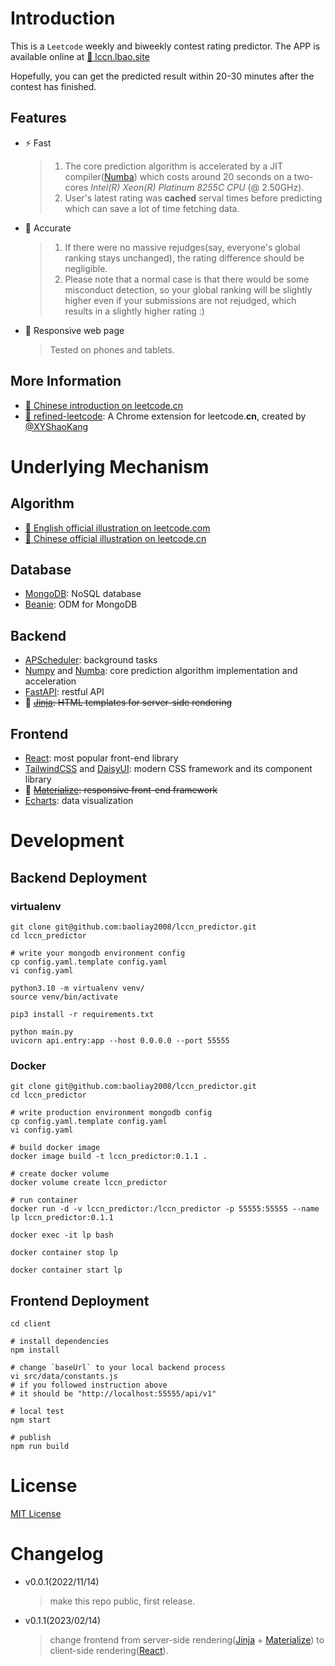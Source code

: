 
# Introduction

This is a `Leetcode` weekly and biweekly contest rating predictor. The APP is available online at [🔗 lccn.lbao.site](https://lccn.lbao.site/)

Hopefully, you can get the predicted result within 20-30 minutes after the contest has finished.

## Features
* ⚡️ Fast
  > 1. The core prediction algorithm is accelerated by a JIT compiler([Numba](https://numba.pydata.org/)) which costs around 20 seconds on a two-cores *Intel(R) Xeon(R) Platinum 8255C CPU* (@ 2.50GHz).
  > 2. User's latest rating was **cached** serval times before predicting which can save a lot of time fetching data.
* 🎯 Accurate
  > 1. If there were no massive rejudges(say, everyone's global ranking stays unchanged), the rating difference should be negligible.
  > 2. Please note that a normal case is that there would be some misconduct detection, so your global ranking will be slightly higher even if your submissions are not rejudged, which results in a slightly higher rating :)
* 📱 Responsive web page
  > Tested on phones and tablets.

## More Information
* [🔗 Chinese introduction on leetcode.cn](https://leetcode.cn/circle/discuss/2Ibimx/)
* [🔗 refined-leetcode](https://github.com/XYShaoKang/refined-leetcode): A Chrome extension for leetcode.**cn**, created by [@XYShaoKang](https://github.com/XYShaoKang)

# Underlying Mechanism

## Algorithm

* [🔗 English official illustration on leetcode.com](https://leetcode.com/discuss/general-discussion/468851/New-Contest-Rating-Algorithm-(Coming-Soon))
* [🔗 Chinese official illustration on leetcode.cn](https://leetcode.cn/circle/article/neTUV4/)

## Database

* [MongoDB](https://www.mongodb.com/): NoSQL database
* [Beanie](https://roman-right.github.io/beanie/): ODM for MongoDB

## Backend

* [APScheduler](https://apscheduler.readthedocs.io/en/3.x/): background tasks
* [Numpy](https://numpy.org/) and [Numba](https://numba.pydata.org/): core prediction algorithm implementation and acceleration
* [FastAPI](https://fastapi.tiangolo.com/): restful API
* 🚮 ~~[Jinja](https://jinja.palletsprojects.com/): HTML templates for server-side rendering~~

## Frontend

* [React](https://reactjs.org/): most popular front-end library
* [TailwindCSS](https://tailwindcss.com/) and [DaisyUI](https://daisyui.com/): modern CSS framework and its component library
* 🚮 ~~[Materialize](https://materializecss.com/): responsive front-end framework~~
* [Echarts](https://echarts.apache.org/en/index.html): data visualization

# Development

## Backend Deployment

### virtualenv

```shell
git clone git@github.com:baoliay2008/lccn_predictor.git
cd lccn_predictor

# write your mongodb environment config
cp config.yaml.template config.yaml
vi config.yaml

python3.10 -m virtualenv venv/
source venv/bin/activate

pip3 install -r requirements.txt

python main.py
uvicorn api.entry:app --host 0.0.0.0 --port 55555
```

### Docker

```shell
git clone git@github.com:baoliay2008/lccn_predictor.git
cd lccn_predictor

# write production environment mongodb config
cp config.yaml.template config.yaml
vi config.yaml

# build docker image
docker image build -t lccn_predictor:0.1.1 .

# create docker volume
docker volume create lccn_predictor

# run container
docker run -d -v lccn_predictor:/lccn_predictor -p 55555:55555 --name lp lccn_predictor:0.1.1

docker exec -it lp bash

docker container stop lp

docker container start lp

```

## Frontend Deployment

```shell
cd client

# install dependencies
npm install

# change `baseUrl` to your local backend process
vi src/data/constants.js
# if you followed instruction above
# it should be "http://localhost:55555/api/v1"

# local test
npm start

# publish
npm run build

```


# License

[MIT License](LICENSE)

# Changelog

* v0.0.1(2022/11/14)
  > make this repo public, first release.
* v0.1.1(2023/02/14)
  > change frontend from server-side rendering([Jinja](https://jinja.palletsprojects.com/) + [Materialize](https://materializecss.com/)) to client-side rendering([React](https://reactjs.org/)).
